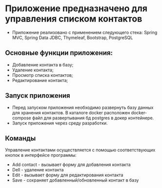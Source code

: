 # Приложение предназначено для управления списком контактов

* Приложение реализовано с применением следующего стека: Spring MVC, Spring Data JDBC, Thymeleaf, Bootstrap, PostgreSQL

## Основные функции приложения:
* Добавление контакта в базу;
* Удаление контакта;
* Просмотр списка контактов;
* Редактирование контакта;

## Запуск приложения
- Перед запуском приложения необходимо развернуть базу данных для хранения контактов. В каталоге docker расположен docker-compose файл для развертывания бд postgres в докер контейнере.
- Запуск приложения через среду разработки. 


## Команды
Управление контактами осуществляется с помощью соответствующих кнопок в интерфейсе программы:
* Add contact - вызывает форму для добавления контакта
* Dell - удаление контакта
* Edit - вызывает форму для редактирования контакта
* Save - сохраняет добавленный/обновленный контакт в базу
